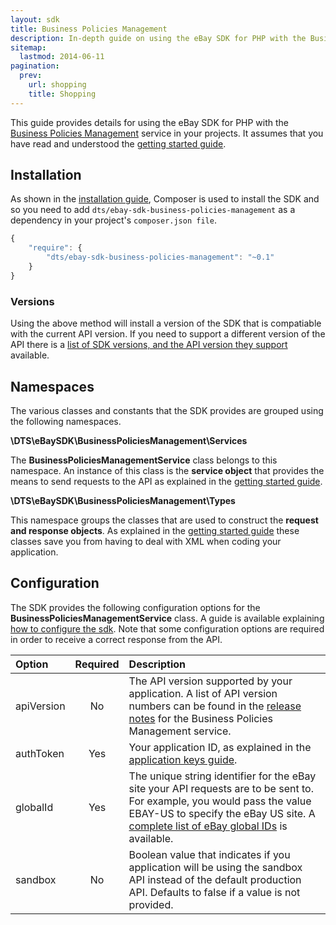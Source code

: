 ```yaml
---
layout: sdk
title: Business Policies Management
description: In-depth guide on using the eBay SDK for PHP with the Business Policies Management service.
sitemap:
  lastmod: 2014-06-11
pagination:
  prev:
    url: shopping
    title: Shopping
---
```

This guide provides details for using the eBay SDK for PHP with the [Business Policies Management](http://developer.ebay.com/Devzone/business-policies/Concepts/BusinessPoliciesAPIGuide.html) service in your projects. It assumes that you have read and understood the [getting started guide](/sdk/guides/getting_started.html).

## Installation

As shown in the [installation guide](/sdk/guides/installation.html), Composer is used to install the SDK and so you need to add `dts/ebay-sdk-business-policies-management` as a dependency in your project's `composer.json file`.

```javascript
{
    "require": {
        "dts/ebay-sdk-business-policies-management": "~0.1"
    }
}
```

### Versions

Using the above method will install a version of the SDK that is compatiable with the current API version. If you need to support a different version of the API there is a [list of SDK versions, and the API version they support](/sdk/guides/versions.html#business) available.

## Namespaces

The various classes and constants that the SDK provides are grouped using the following namespaces.

**\DTS\eBaySDK\BusinessPoliciesManagement\Services**

The **BusinessPoliciesManagementService** class belongs to this namespace. An instance of this class is the **service object** that provides the means to send requests to the API as explained in the [getting started guide](/sdk/guides/getting_started.html#service-object).

**\DTS\eBaySDK\BusinessPoliciesManagement\Types**

This namespace groups the classes that are used to construct the **request and response objects**. As explained in the [getting started guide](/sdk/guides/getting_started.html#request-object) these classes save you from having to deal with XML when coding your application.

## Configuration

The SDK provides the following configuration options for the **BusinessPoliciesManagementService** class. A guide is available explaining [how to configure the sdk](/sdk/guides/configuring.html). Note that some configuration options are required in order to receive a correct response from the API.

| Option     | Required | Description |
|:-----------|:--------:|:------------|
| apiVersion | No  | The API version supported by your application. A list of API version numbers can be found in the [release notes](http://developer.ebay.com/DevZone/business-policies/ReleaseNotes.html) for the Business Policies Management service. |
| authToken  | Yes | Your application ID, as explained in the [application keys guide](/sdk/guides/application_keys.html). |
| globalId   | Yes | The unique string identifier for the eBay site your API requests are to be sent to. For example, you would pass the value EBAY-US to specify the eBay US site. A [complete list of eBay global IDs](http://developer.ebay.com/devzone/finding/Concepts/SiteIDToGlobalID.html) is available. |
| sandbox   | No       | Boolean value that indicates if you application will be using the sandbox API instead of the default production API. Defaults to false if a value is not provided. |

